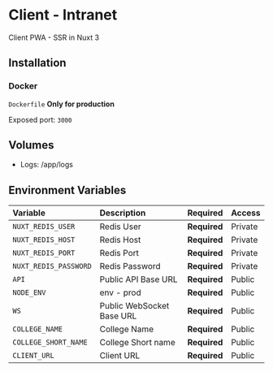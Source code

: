 
# Client - Intranet

Client PWA - SSR in Nuxt 3
## Installation

### Docker

`Dockerfile` **Only for production** 

Exposed port: `3000`

## Volumes

- Logs: /app/logs

## Environment Variables

| Variable              | Description                | Required     | Access  |
| :-------------------- | :--------------------------| :------------| :-------|
| `NUXT_REDIS_USER`     | Redis User                 | **Required** | Private |
| `NUXT_REDIS_HOST`     | Redis Host                 | **Required** | Private |
| `NUXT_REDIS_PORT`     | Redis Port                 | **Required** | Private |
| `NUXT_REDIS_PASSWORD` | Redis Password             | **Required** | Private |
| `API`                 | Public API Base URL        | **Required** | Public  |
| `NODE_ENV`            | env - prod                 | **Required** | Public  |
| `WS`                  | Public WebSocket Base URL  | **Required** | Public  |
| `COLLEGE_NAME`        | College Name               | **Required** | Public  |
| `COLLEGE_SHORT_NAME`  | College Short name         | **Required** | Public  |
| `CLIENT_URL`          | Client URL                 | **Required** | Public  | 
